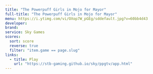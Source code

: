 ```yaml
---
title: "The Powerpuff Girls in Mojo for Mayor"
full-title: "The Powerpuff Girls in Mojo for Mayor"
menu: https://i.ytimg.com/vi/OXop7W_pGEg/sddefault.jpg?v=60bb4d43
developer: 
brand: 
service: Sky Games
scores:
  sort: score
  reverse: true
  filter: "item.game == page.slug"
links:
  - title: Play
    url: "https://stb-gaming.github.io/sky/ppgtv/app.html"
---
```

